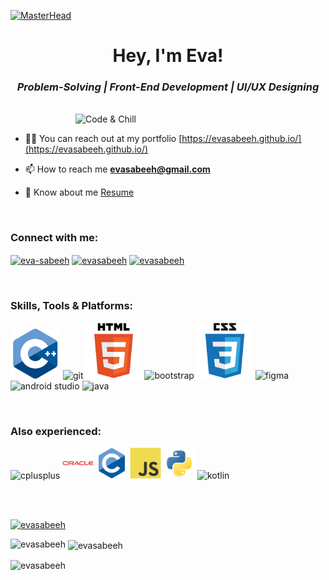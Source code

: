 [![MasterHead](https://mir-s3-cdn-cf.behance.net/project_modules/fs/54b6c068097599.5b50bca476b9b.gif)](https://evasabeeh.io)

<h1 align="center">Hey, I'm Eva!</h1>
<h3 align="center"><em>Problem-Solving | Front-End Development | UI/UX Designing</em></h3>
<br>
<img align="right" alt="Code & Chill" width="400" src="https://miro.medium.com/v2/resize:fit:1400/1*cfmRtbFOaB8q1Icn8EBsjw.png">
<br>


- 👨‍💻 You can reach out at my portfolio [https://evasabeeh.github.io/](https://evasabeeh.github.io/)

- 📫 How to reach me **evasabeeh@gmail.com**

- 📄 Know about me [Resume](https://drive.google.com/file/d/1JVtW64bSKl9M4qLOpdnE12qmk07ogrGe/view?usp=sharing)
<br>
<h3 align="left">Connect with me:</h3>
<p align="left">
<a href="https://linkedin.com/in/eva-sabeeh" target="blank"><img align="center" src="https://raw.githubusercontent.com/rahuldkjain/github-profile-readme-generator/master/src/images/icons/Social/linked-in-alt.svg" alt="eva-sabeeh" height="70" width="70" /></a>
<a href="https://www.hackerrank.com/evasabeeh" target="blank"><img align="center" src="https://raw.githubusercontent.com/rahuldkjain/github-profile-readme-generator/master/src/images/icons/Social/hackerrank.svg" alt="evasabeeh" height="70" width="70" /></a>
<a href="https://www.leetcode.com/evasabeeh" target="blank"><img align="center" src="https://raw.githubusercontent.com/rahuldkjain/github-profile-readme-generator/master/src/images/icons/Social/leet-code.svg" alt="evasabeeh" height="70" width="70" /></a>
</p>
<br>
<h3 align="left">Skills, Tools & Platforms:</h3>
<p align="left">
<img src="https://raw.githubusercontent.com/devicons/devicon/master/icons/cplusplus/cplusplus-original.svg" alt="cplusplus" width="80" height="80"/> 
<img src="https://www.vectorlogo.zone/logos/git-scm/git-scm-icon.svg" alt="git" width="80" height="80"/> 
<img src="https://raw.githubusercontent.com/devicons/devicon/master/icons/html5/html5-original-wordmark.svg" alt="html5" width="90" height="90"/>
<img src="https://upload.wikimedia.org/wikipedia/commons/thumb/b/b2/Bootstrap_logo.svg/768px-Bootstrap_logo.svg.png?20210507000024" alt="bootstrap" width="80" height="80"/> 
<img src="https://raw.githubusercontent.com/devicons/devicon/master/icons/css3/css3-original-wordmark.svg" alt="css3" width="90" height="90"/>
<img src="https://www.vectorlogo.zone/logos/figma/figma-icon.svg" alt="figma" width="80" height="80"/> 
<img src="https://uxwing.com/wp-content/themes/uxwing/download/brands-and-social-media/android-studio-icon.png" alt="android studio" width="80" height="80"/> 
<img src="https://uxwing.com/wp-content/themes/uxwing/download/brands-and-social-media/visual-studio-code-icon.png" alt="java" width="80" height="80"/> 
</p>
<br>

<h3 align="left">Also experienced:</h3>
<p align="left">
<img src="https://blogger.googleusercontent.com/img/b/R29vZ2xl/AVvXsEjC97Z8BResg5dlPqczsRCFhP6zewWX0X0e7fVPG-G7PuUZwwZVsi9OPoqJYkgqT2h0FI95SsmWzVEgpt8b8HAqFiIxZ98TFtY4lE0b8UrtVJ2HrJebRwl6C9DslsQDl9KnBIrdHS6LtkY/s1600/jetpack+compose+icon_RGB.png" alt="cplusplus" width="70" height="70"/> 
<img src="https://raw.githubusercontent.com/devicons/devicon/master/icons/oracle/oracle-original.svg" alt="oracle" width="50" height="50"/>
<img src="https://raw.githubusercontent.com/devicons/devicon/master/icons/c/c-original.svg" alt="c" width="50" height="50"/> 
<img src="https://raw.githubusercontent.com/devicons/devicon/master/icons/javascript/javascript-original.svg" alt="javascript" width="50" height="50"/>
<img src="https://raw.githubusercontent.com/devicons/devicon/master/icons/python/python-original.svg" alt="python" width="50" height="50"/> 
<img src="https://www.vectorlogo.zone/logos/kotlinlang/kotlinlang-icon.svg" alt="kotlin" width="50" height="50"/> 
</p>
<br><br>

<p align="left"> <a href="https://github.com/ryo-ma/github-profile-trophy"><img src="https://github-profile-trophy.vercel.app/?username=evasabeeh" alt="evasabeeh" /></a> </p>

<p><img align="left" src="https://github-readme-stats.vercel.app/api/top-langs?username=evasabeeh&show_icons=true&locale=en&layout=compact" alt="evasabeeh" /></p>

<p>&nbsp;<img align="center" src="https://github-readme-stats.vercel.app/api?username=evasabeeh&show_icons=true&locale=en" alt="evasabeeh" /></p>

<p><img align="center" src="https://github-readme-streak-stats.herokuapp.com/?user=evasabeeh&" alt="evasabeeh" /></p>
